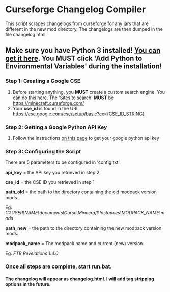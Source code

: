 # Curseforge Changelog Compiler
This script scrapes changelogs from curseforge for any jars that are different in the new mod directory. The changelogs are then dumped in the file changelog.html

## Make sure you have Python 3 installed! [You can get it here](https://www.python.org/downloads/). You MUST click 'Add Python to Environmental Variables' during the installation!

### Step 1: Creating a Google CSE
1. Before starting anything, you **MUST** create a custom search engine.
   You can do this [here](https://cse.google.com/). The 'Sites to search' **MUST** be https://minecraft.curseforge.com/
2. Your **cse_id** is found in the URL https://cse.google.com/cse/setup/basic?cx={CSE_ID_STRING}

### Step 2: Getting a Google Python API Key
1. Follow the instructions [on this page](https://developers.google.com/api-client-library/python/guide/aaa_apikeys) to get your google python api key

### Step 3: Configuring the Script
There are 5 parameters to be configured in 'config.txt'.

**api_key** = the API key you retrieved in step 2

**cse_id** = the CSE ID you retrieved in step 1

**path_old** = the path to the directory containing the old modpack version mods.

Eg: *C:\USER\NAME\documents\Curse\Minecraft\Instances\MODPACK_NAME\mods*

**path_new** = the path to the directory containing the new modpack version mods.

**modpack_name** = The modpack name and current (new) version.

Eg: *FTB Revelations 1.4.0*

### Once all steps are complete, start run.bat.

#### The changelog will appear as changelog.html. I will add tag stripping options in the future. 
